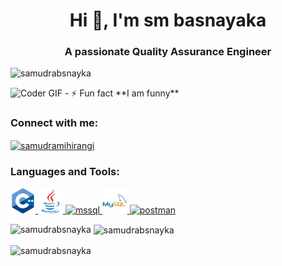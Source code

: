 <h1 align="center">Hi 👋, I'm sm basnayaka</h1>
<h3 align="center">A passionate Quality Assurance Engineer</h3>

<p align="left"> <img src="https://komarev.com/ghpvc/?username=samudrabsnayka&label=Profile%20views&color=0e75b6&style=flat" alt="samudrabsnayka" /> </p>
<img alt="Coder GIF" height=250 width=350 src="https://cdn.dribbble.com/users/730703/screenshots/6581243/avento.gif" />
- ⚡ Fun fact **I am funny**

<h3 align="left">Connect with me:</h3>
<p align="left">
<a href="https://linkedin.com/in/samudramihirangi" target="blank"><img align="center" src="https://raw.githubusercontent.com/rahuldkjain/github-profile-readme-generator/master/src/images/icons/Social/linked-in-alt.svg" alt="samudramihirangi" height="30" width="40" /></a>
</p>

<h3 align="left">Languages and Tools:</h3>
<p align="left"> <a href="https://www.w3schools.com/cpp/" target="_blank" rel="noreferrer"> <img src="https://raw.githubusercontent.com/devicons/devicon/master/icons/cplusplus/cplusplus-original.svg" alt="cplusplus" width="40" height="40"/> </a> <a href="https://www.java.com" target="_blank" rel="noreferrer"> <img src="https://raw.githubusercontent.com/devicons/devicon/master/icons/java/java-original.svg" alt="java" width="40" height="40"/> </a> <a href="https://www.microsoft.com/en-us/sql-server" target="_blank" rel="noreferrer"> <img src="https://www.svgrepo.com/show/303229/microsoft-sql-server-logo.svg" alt="mssql" width="40" height="40"/> </a> <a href="https://www.mysql.com/" target="_blank" rel="noreferrer"> <img src="https://raw.githubusercontent.com/devicons/devicon/master/icons/mysql/mysql-original-wordmark.svg" alt="mysql" width="40" height="40"/> </a> <a href="https://postman.com" target="_blank" rel="noreferrer"> <img src="https://www.vectorlogo.zone/logos/getpostman/getpostman-icon.svg" alt="postman" width="40" height="40"/> </a> </p>

<p><img align="left" src="https://github-readme-stats.vercel.app/api/top-langs?username=samudrabsnayka&show_icons=true&locale=en&layout=compact" alt="samudrabsnayka" /></p>

<p>&nbsp;<img align="center" src="https://github-readme-stats.vercel.app/api?username=samudrabsnayka&show_icons=true&locale=en" alt="samudrabsnayka" /></p>

<p><img align="center" src="https://github-readme-streak-stats.herokuapp.com/?user=samudrabsnayka&" alt="samudrabsnayka" /></p>

